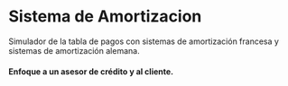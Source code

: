 # Sistema de Amortizacion
Simulador de la tabla de pagos con sistemas de amortización francesa y sistemas de amortización alemana.
#### Enfoque a un asesor de crédito y al cliente.
